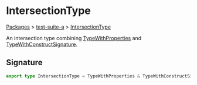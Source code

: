 # IntersectionType

[Packages](/) > [test-suite-a](/test-suite-a/) > [IntersectionType](/test-suite-a/intersectiontype-typealias/)

An intersection type combining [TypeWithProperties](/test-suite-a/typewithproperties-typealias/) and [TypeWithConstructSignature](/test-suite-a/typewithconstructsignature-typealias/).

<h2 id="intersectiontype-signature">Signature</h2>

```typescript
export type IntersectionType = TypeWithProperties & TypeWithConstructSignature;
```
